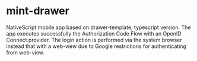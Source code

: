# mint-drawer

NativeScript mobile app based on drawer-template, typescript version.
The app executes successfully the Authorization Code Flow with an OpenID Connect provider.
The login action is performed via the system browser instead that with a web-view due to Google restrictions for authenticating from web-view.
